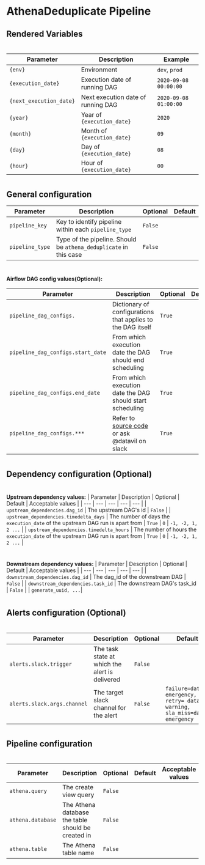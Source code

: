 # AthenaDeduplicate Pipeline

## Rendered Variables

#

| Parameter | Description | Example |
| --- | --- | --- |
| `{env}` | Environment | `dev`, `prod` |
| `{execution_date}` | Execution date of running DAG | `2020-09-08 00:00:00` |
| `{next_execution_date}` | Next execution date of running DAG | `2020-09-08 01:00:00` |
| `{year}` | Year of `{execution_date}` | `2020` |
| `{month}` | Month of `{execution_date}` | `09` |
| `{day}` | Day of `{execution_date}` | `08` |
| `{hour}` | Hour of `{execution_date}` | `00` |

#

## General configuration

| Parameter | Description | Optional | Default |
| --- | --- | --- | --- |
| `pipeline_key` | Key to identify pipeline within each `pipeline_type` | `False` | |
| `pipeline_type` | Type of the pipeline. Should be `athena_deduplicate` in this case | `False` | |

#
__Airflow DAG config values(Optional):__

| Parameter | Description | Optional | Default |
| --- | --- | --- | --- |
| `pipeline_dag_configs.` | Dictionary of configurations that applies to the DAG itself | `True` |
| `pipeline_dag_configs.start_date` | From which execution date the DAG should end scheduling | `True` |
| `pipeline_dag_configs.end_date` | From which execution date the DAG should start scheduling | `True` |
| `pipeline_dag_configs.***` | Refer to [source code](https://github.com/apache/airflow/blob/master/airflow/models/dag.py) or ask @datavil on slack| `True` |

#
## Dependency configuration (Optional)
#
__Upstream dependency values:__
| Parameter | Description | Optional | Default | Acceptable values |
| --- | --- | --- | --- | --- |
| `upstream_dependencies.dag_id` | The upstream DAG's id | `False` |
| `upstream_dependencies.timedelta_days` | The number of days the `execution_date` of the upstream DAG run is apart from | `True` | `0` | `-1, -2, 1, 2 ...` |
| `upstream_dependencies.timedelta_hours` | The number of hours the `execution_date` of the upstream DAG run is apart from | `True` | `0` | `-1, -2, 1, 2 ...` |
#

__Downstream dependency values:__
| Parameter | Description | Optional | Default | Acceptable values |
| --- | --- | --- | --- | --- |
| `downstream_dependencies.dag_id` | The dag_id of the downstream DAG | `False` |
| `downstream_dependencies.task_id` | The downstream DAG's task_id | `False` | | `generate_uuid, ...`|
#
## Alerts configuration (Optional)
#
| Parameter | Description | Optional | Default | Acceptable values |
| --- | --- | --- | --- | --- |
| `alerts.slack.trigger` | The task state at which the alert is delivered | `False` | | `failure, sla_miss, retry`|
| `alerts.slack.args.channel` | The target slack channel for the alert  | `False` | `failure=data-emergency, retry= data-warning, sla_miss=data-emergency`| Any channel that is registered at `utils.slack.SLACK_CHANNEL_MAP`|


#
## Pipeline configuration
#

| Parameter | Description | Optional | Default | Acceptable values |
| --- | --- | --- | --- | --- |
| `athena.query` | The create view query | `False` | | |
| `athena.database` | The Athena database the table should be created in | `False` | | |
| `athena.table` | The Athena table name | `False` | | |

